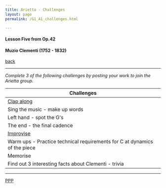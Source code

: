 ```yaml
---
title: Arietta - Challenges
layout: page
permalink: /G1_A1_challenges.html

---
```



#### Lesson Five from Op.42

#### Muzio Clementi (1752 - 1832)

[back](G1_A1_pathway2)

***

*Complete 3 of the following challenges by posting your work to join the Arietta group.*

| Challenges | 
| ------------ | 
| [Clap along](arietta_p1.html)       |
| Sing the music - make up words      |
| Left hand - spot the G's	       |
| The end - the final cadence|
|[Improvise](G1_A1_improv_challenge.html)|
|Warm ups - Practice technical requirements for C at dynamics of the piece|
|Memorise|
|Find out 3 interesting facts about Clementi - trivia|


***



[PPP](https://itunes.apple.com/gb/app/abrsm-piano-practice-partner/id891238739?mt=8>)




